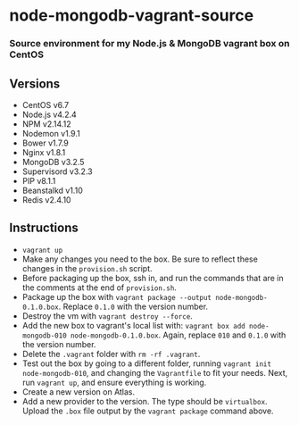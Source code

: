# node-mongodb-vagrant-source

### Source environment for my Node.js & MongoDB vagrant box on CentOS

## Versions

* CentOS v6.7
* Node.js v4.2.4
* NPM v2.14.12
* Nodemon v1.9.1
* Bower v1.7.9
* Nginx v1.8.1
* MongoDB v3.2.5
* Supervisord v3.2.3
* PIP v8.1.1
* Beanstalkd v1.10
* Redis v2.4.10

## Instructions

* `vagrant up`
* Make any changes you need to the box. Be sure to reflect these changes in the `provision.sh` script.
* Before packaging up the box, ssh in, and run the commands that are in the comments at the end of `provision.sh`.
* Package up the box with `vagrant package --output node-mongodb-0.1.0.box`. Replace `0.1.0` with the version number.
* Destroy the vm with `vagrant destroy --force`.
* Add the new box to vagrant's local list with: `vagrant box add node-mongodb-010 node-mongodb-0.1.0.box`. Again, replace `010` and `0.1.0` with the version number.
* Delete the `.vagrant` folder with `rm -rf .vagrant`.
* Test out the box by going to a different folder, running `vagrant init node-mongodb-010`, and changing the `Vagrantfile` to fit your needs. Next, run `vagrant up`, and ensure everything is working.
* Create a new version on Atlas.
* Add a new provider to the version. The type should be `virtualbox`. Upload the `.box` file output by the `vagrant package` command above.
